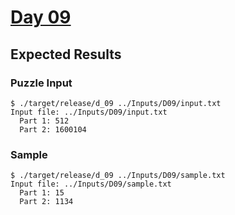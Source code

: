 # [Day 09](https://adventofcode.com/2021/day/9)

## Expected Results

### Puzzle Input

```console
$ ./target/release/d_09 ../Inputs/D09/input.txt
Input file: ../Inputs/D09/input.txt
  Part 1: 512
  Part 2: 1600104
```

### Sample

```console
$ ./target/release/d_09 ../Inputs/D09/sample.txt
Input file: ../Inputs/D09/sample.txt
  Part 1: 15
  Part 2: 1134
```
